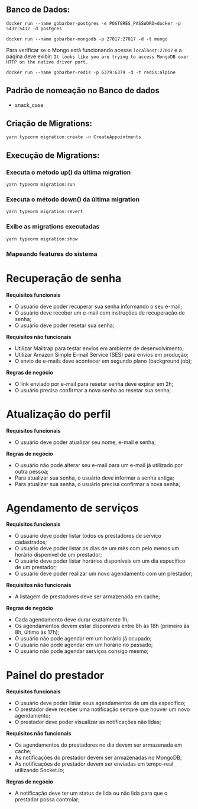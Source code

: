 ## Banco de Dados:

```docker
docker run --name gobarber-postgres -e POSTGRES_PASSWORD=docker -p 5432:5432 -d postgres
```

```docker
docker run --name gobarber-mongodb -p 27017:27017 -d -t mongo
```

Para verificar se o Mongo está funcionando acesse `localhost:27017` e a página deve exibir: `It looks like you are trying to access MongoDB over HTTP on the native driver port.`

```docker
docker run --name gobarber-redis -p 6379:6379 -d -t redis:alpine
```

## Padrão de nomeação no Banco de dados

- snack_case

## Criação de Migrations:

```yarn
yarn typeorm migration:create -n CreateAppointments
```

## Execução de Migrations:

### Executa o método up() da última migration

```yarn
yarn typeorm migration:run
```

### Executa o método down() da última migration

```yarn
yarn typeorm migration:revert
```

### Exibe as migrations executadas

```yarn
yarn typeorm migration:show
```

### Mapeando features do sistema

# Recuperação de senha

**Requisitos funcionais**

- O usuário deve poder recuperar sua senha informando o seu e-mail;
- O usuário deve receber um e-mail com instruções de recuperação de senha;
- O usuário deve poder resetar sua senha;

**Requisitos não funcionais**

- Utilizar Mailtrap para testar envios em ambiente de desenvolvimento;
- Utilizar Amazon Simple E-mail Service (SES) para envios em produção;
- O envio de e-mails deve acontecer em segundo plano (background job);

**Regras de negócio**

- O link enviado por e-mail para resetar senha deve expirar em 2h;
- O usuário precisa confirmar a nova senha ao resetar sua senha;

# Atualização do perfil

**Requisitos funcionais**

- O usuário deve poder atualizar seu nome, e-mail e senha;

**Regras de negócio**

- O usuário não pode alterar seu e-mail para um e-mail já utilizado por outra pessoa;
- Para atualizar sua senha, o usuário deve informar a senha antiga;
- Para atualizar sua senha, o usuário precisa confirmar a nova senha;

# Agendamento de serviços

**Requisitos funcionais**

- O usuário deve poder listar todos os prestadores de serviço cadastrados;
- O usuário deve poder listar os dias de um mês com pelo menos um horário disponível de um prestador;
- O usuário deve poder listar horários disponíveis em um dia específico de um prestador;
- O usuário deve poder realizar um novo agendamento com um prestador;

**Requisitos não funcionais**

- A listagem de prestadores deve ser armazenada em cache;

**Regras de negócio**

- Cada agendamento deve durar exatamente 1h;
- Os agendamentos devem estar disponíveis entre 8h às 18h (primeiro às 8h, último às 17h);
- O usuário não pode agendar em um horário já ocupado;
- O usuário não pode agendar em um horário no passado;
- O usuário não pode agendar serviços consigo mesmo;

# Painel do prestador

**Requisitos funcionais**

- O usuário deve poder listar seus agendamentos de um dia específico;
- O prestador deve receber uma notificação sempre que houver um novo agendamento;
- O prestador deve poder visualizar as notificações não lidas;

**Requisitos não funcionais**

- Os agendamentos do prestadores no dia devem ser armazenada em cache;
- As notificações do prestador devem ser armazenadas no MongoDB;
- As notificações do prestador devem ser enviadas em tempo-real utilizando Socket.io;

**Regras de negócio**

- A notificação deve ter um status de lida ou não lida para que o prestador possa controlar;
